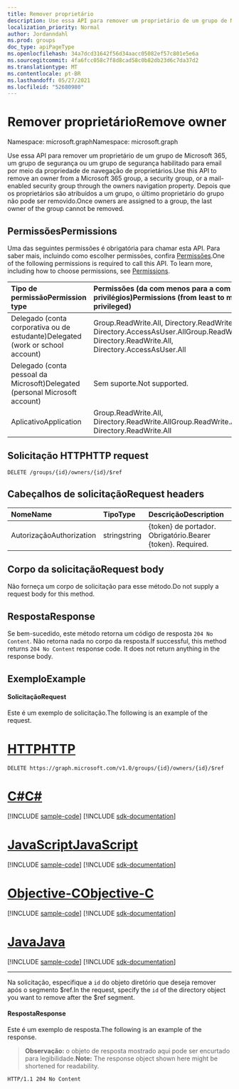```yaml
---
title: Remover proprietário
description: Use essa API para remover um proprietário de um grupo de Microsoft 365, um grupo de segurança ou um grupo de segurança habilitado para email por meio da propriedade de navegação de proprietários.
localization_priority: Normal
author: Jordanndahl
ms.prod: groups
doc_type: apiPageType
ms.openlocfilehash: 34a7dcd31642f56d34aacc05082ef57c801e5e6a
ms.sourcegitcommit: 4fa6fcc058c7f8d8cad58c0b82db23d6c7da37d2
ms.translationtype: MT
ms.contentlocale: pt-BR
ms.lasthandoff: 05/27/2021
ms.locfileid: "52680980"
---
```

# <a name="remove-owner"></a><span data-ttu-id="b15d3-103">Remover proprietário</span><span class="sxs-lookup"><span data-stu-id="b15d3-103">Remove owner</span></span>

<span data-ttu-id="b15d3-104">Namespace: microsoft.graph</span><span class="sxs-lookup"><span data-stu-id="b15d3-104">Namespace: microsoft.graph</span></span>

<span data-ttu-id="b15d3-105">Use essa API para remover um proprietário de um grupo de Microsoft 365, um grupo de segurança ou um grupo de segurança habilitado para email por meio da propriedade de navegação de proprietários.</span><span class="sxs-lookup"><span data-stu-id="b15d3-105">Use this API to remove an owner from a Microsoft 365 group, a security group, or a mail-enabled security group through the owners navigation property.</span></span> <span data-ttu-id="b15d3-106">Depois que os proprietários são atribuídos a um grupo, o último proprietário do grupo não pode ser removido.</span><span class="sxs-lookup"><span data-stu-id="b15d3-106">Once owners are assigned to a group, the last owner of the group cannot be removed.</span></span> 

## <a name="permissions"></a><span data-ttu-id="b15d3-107">Permissões</span><span class="sxs-lookup"><span data-stu-id="b15d3-107">Permissions</span></span>
<span data-ttu-id="b15d3-p102">Uma das seguintes permissões é obrigatória para chamar esta API. Para saber mais, incluindo como escolher permissões, confira [Permissões](/graph/permissions-reference).</span><span class="sxs-lookup"><span data-stu-id="b15d3-p102">One of the following permissions is required to call this API. To learn more, including how to choose permissions, see [Permissions](/graph/permissions-reference).</span></span>

|<span data-ttu-id="b15d3-110">Tipo de permissão</span><span class="sxs-lookup"><span data-stu-id="b15d3-110">Permission type</span></span>      | <span data-ttu-id="b15d3-111">Permissões (da com menos para a com mais privilégios)</span><span class="sxs-lookup"><span data-stu-id="b15d3-111">Permissions (from least to most privileged)</span></span>              |
|:--------------------|:---------------------------------------------------------|
|<span data-ttu-id="b15d3-112">Delegado (conta corporativa ou de estudante)</span><span class="sxs-lookup"><span data-stu-id="b15d3-112">Delegated (work or school account)</span></span> | <span data-ttu-id="b15d3-113">Group.ReadWrite.All, Directory.ReadWrite.All, Directory.AccessAsUser.All</span><span class="sxs-lookup"><span data-stu-id="b15d3-113">Group.ReadWrite.All, Directory.ReadWrite.All, Directory.AccessAsUser.All</span></span>    |
|<span data-ttu-id="b15d3-114">Delegado (conta pessoal da Microsoft)</span><span class="sxs-lookup"><span data-stu-id="b15d3-114">Delegated (personal Microsoft account)</span></span> | <span data-ttu-id="b15d3-115">Sem suporte.</span><span class="sxs-lookup"><span data-stu-id="b15d3-115">Not supported.</span></span>    |
|<span data-ttu-id="b15d3-116">Aplicativo</span><span class="sxs-lookup"><span data-stu-id="b15d3-116">Application</span></span> | <span data-ttu-id="b15d3-117">Group.ReadWrite.All, Directory.ReadWrite.All</span><span class="sxs-lookup"><span data-stu-id="b15d3-117">Group.ReadWrite.All, Directory.ReadWrite.All</span></span> |

## <a name="http-request"></a><span data-ttu-id="b15d3-118">Solicitação HTTP</span><span class="sxs-lookup"><span data-stu-id="b15d3-118">HTTP request</span></span>
<!-- { "blockType": "ignored" } -->
```http
DELETE /groups/{id}/owners/{id}/$ref
```

## <a name="request-headers"></a><span data-ttu-id="b15d3-119">Cabeçalhos de solicitação</span><span class="sxs-lookup"><span data-stu-id="b15d3-119">Request headers</span></span>
| <span data-ttu-id="b15d3-120">Nome</span><span class="sxs-lookup"><span data-stu-id="b15d3-120">Name</span></span>       | <span data-ttu-id="b15d3-121">Tipo</span><span class="sxs-lookup"><span data-stu-id="b15d3-121">Type</span></span> | <span data-ttu-id="b15d3-122">Descrição</span><span class="sxs-lookup"><span data-stu-id="b15d3-122">Description</span></span>|
|:---------------|:--------|:----------|
| <span data-ttu-id="b15d3-123">Autorização</span><span class="sxs-lookup"><span data-stu-id="b15d3-123">Authorization</span></span>  | <span data-ttu-id="b15d3-124">string</span><span class="sxs-lookup"><span data-stu-id="b15d3-124">string</span></span>  | <span data-ttu-id="b15d3-p103">{token} de portador. Obrigatório.</span><span class="sxs-lookup"><span data-stu-id="b15d3-p103">Bearer {token}. Required.</span></span> |

## <a name="request-body"></a><span data-ttu-id="b15d3-127">Corpo da solicitação</span><span class="sxs-lookup"><span data-stu-id="b15d3-127">Request body</span></span>
<span data-ttu-id="b15d3-128">Não forneça um corpo de solicitação para esse método.</span><span class="sxs-lookup"><span data-stu-id="b15d3-128">Do not supply a request body for this method.</span></span>

## <a name="response"></a><span data-ttu-id="b15d3-129">Resposta</span><span class="sxs-lookup"><span data-stu-id="b15d3-129">Response</span></span>
<span data-ttu-id="b15d3-p104">Se bem-sucedido, este método retorna um código de resposta `204 No Content`. Não retorna nada no corpo da resposta.</span><span class="sxs-lookup"><span data-stu-id="b15d3-p104">If successful, this method returns `204 No Content` response code. It does not return anything in the response body.</span></span>

## <a name="example"></a><span data-ttu-id="b15d3-132">Exemplo</span><span class="sxs-lookup"><span data-stu-id="b15d3-132">Example</span></span>
#### <a name="request"></a><span data-ttu-id="b15d3-133">Solicitação</span><span class="sxs-lookup"><span data-stu-id="b15d3-133">Request</span></span>
<span data-ttu-id="b15d3-134">Este é um exemplo de solicitação.</span><span class="sxs-lookup"><span data-stu-id="b15d3-134">The following is an example of the request.</span></span>

# <a name="http"></a>[<span data-ttu-id="b15d3-135">HTTP</span><span class="sxs-lookup"><span data-stu-id="b15d3-135">HTTP</span></span>](#tab/http)
<!-- {
  "blockType": "request",
  "name": "delete_owner_from_group"
}-->
```http
DELETE https://graph.microsoft.com/v1.0/groups/{id}/owners/{id}/$ref
```
# <a name="c"></a>[<span data-ttu-id="b15d3-136">C#</span><span class="sxs-lookup"><span data-stu-id="b15d3-136">C#</span></span>](#tab/csharp)
[!INCLUDE [sample-code](../includes/snippets/csharp/delete-owner-from-group-csharp-snippets.md)]
[!INCLUDE [sdk-documentation](../includes/snippets/snippets-sdk-documentation-link.md)]

# <a name="javascript"></a>[<span data-ttu-id="b15d3-137">JavaScript</span><span class="sxs-lookup"><span data-stu-id="b15d3-137">JavaScript</span></span>](#tab/javascript)
[!INCLUDE [sample-code](../includes/snippets/javascript/delete-owner-from-group-javascript-snippets.md)]
[!INCLUDE [sdk-documentation](../includes/snippets/snippets-sdk-documentation-link.md)]

# <a name="objective-c"></a>[<span data-ttu-id="b15d3-138">Objective-C</span><span class="sxs-lookup"><span data-stu-id="b15d3-138">Objective-C</span></span>](#tab/objc)
[!INCLUDE [sample-code](../includes/snippets/objc/delete-owner-from-group-objc-snippets.md)]
[!INCLUDE [sdk-documentation](../includes/snippets/snippets-sdk-documentation-link.md)]

# <a name="java"></a>[<span data-ttu-id="b15d3-139">Java</span><span class="sxs-lookup"><span data-stu-id="b15d3-139">Java</span></span>](#tab/java)
[!INCLUDE [sample-code](../includes/snippets/java/delete-owner-from-group-java-snippets.md)]
[!INCLUDE [sdk-documentation](../includes/snippets/snippets-sdk-documentation-link.md)]

---

<span data-ttu-id="b15d3-140">Na solicitação, especifique a `id` do objeto diretório que deseja remover após o segmento $ref.</span><span class="sxs-lookup"><span data-stu-id="b15d3-140">In the request, specify the `id` of the directory object you want to remove after the $ref segment.</span></span>

#### <a name="response"></a><span data-ttu-id="b15d3-141">Resposta</span><span class="sxs-lookup"><span data-stu-id="b15d3-141">Response</span></span>
<span data-ttu-id="b15d3-142">Este é um exemplo de resposta.</span><span class="sxs-lookup"><span data-stu-id="b15d3-142">The following is an example of the response.</span></span>
><span data-ttu-id="b15d3-143">**Observação:** o objeto de resposta mostrado aqui pode ser encurtado para legibilidade.</span><span class="sxs-lookup"><span data-stu-id="b15d3-143">**Note:** The response object shown here might be shortened for readability.</span></span>
<!-- {
  "blockType": "response",
  "truncated": true,
  "@odata.type": "microsoft.graph.directoryObject"
} -->
```http
HTTP/1.1 204 No Content
```

<!-- uuid: 8fcb5dbc-d5aa-4681-8e31-b001d5168d79
2015-10-25 14:57:30 UTC -->
<!-- {
  "type": "#page.annotation",
  "description": "Delete owner",
  "keywords": "",
  "section": "documentation",
  "tocPath": "",
  "suppressions": [
  ]
}-->

